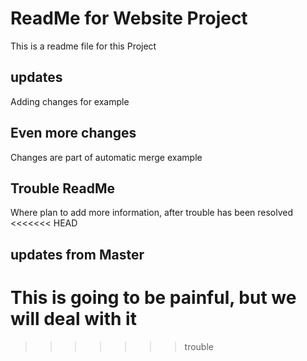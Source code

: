 # ReadMe for Website Project

This is a readme file for this Project

## updates

Adding changes for example

## Even more changes

Changes are part of automatic merge example

## Trouble ReadMe

Where plan to add more information, after trouble has been resolved
<<<<<<< HEAD

## updates from Master

This is going to be painful, but we will deal with it
=======
>>>>>>> trouble
